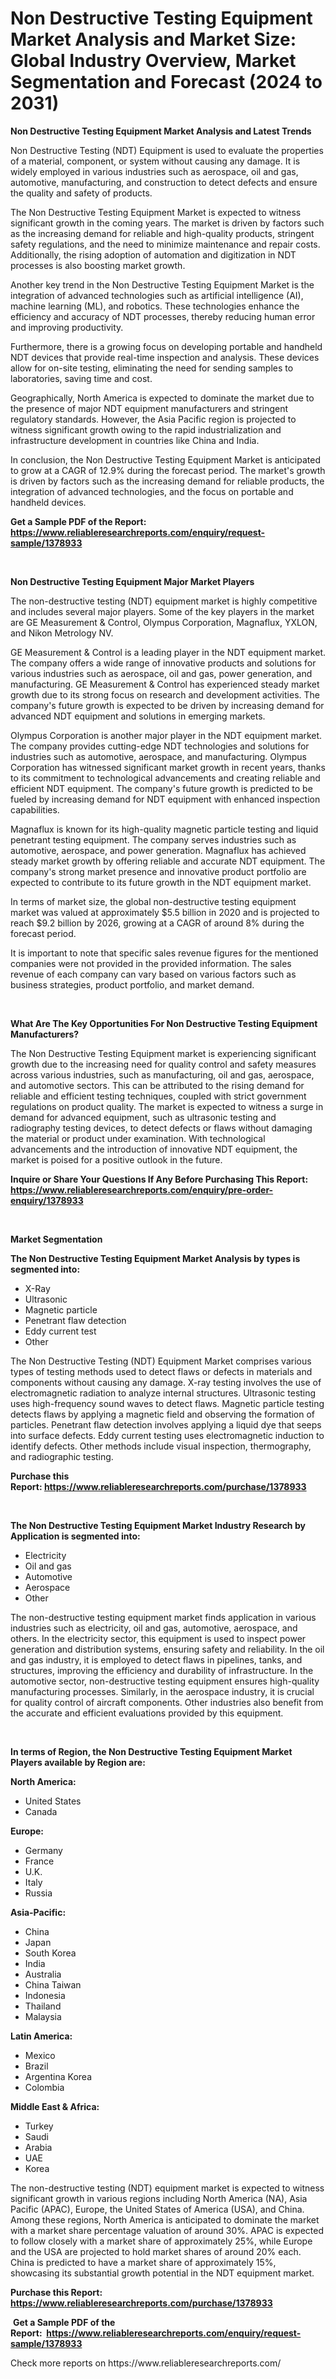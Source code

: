 <p><h1>Non Destructive Testing Equipment Market Analysis and Market Size: Global Industry Overview, Market Segmentation and Forecast (2024 to 2031)</h1></p><p><strong>Non Destructive Testing Equipment Market Analysis and Latest Trends</strong></p>
<p><p>Non Destructive Testing (NDT) Equipment is used to evaluate the properties of a material, component, or system without causing any damage. It is widely employed in various industries such as aerospace, oil and gas, automotive, manufacturing, and construction to detect defects and ensure the quality and safety of products.</p><p>The Non Destructive Testing Equipment Market is expected to witness significant growth in the coming years. The market is driven by factors such as the increasing demand for reliable and high-quality products, stringent safety regulations, and the need to minimize maintenance and repair costs. Additionally, the rising adoption of automation and digitization in NDT processes is also boosting market growth.</p><p>Another key trend in the Non Destructive Testing Equipment Market is the integration of advanced technologies such as artificial intelligence (AI), machine learning (ML), and robotics. These technologies enhance the efficiency and accuracy of NDT processes, thereby reducing human error and improving productivity.</p><p>Furthermore, there is a growing focus on developing portable and handheld NDT devices that provide real-time inspection and analysis. These devices allow for on-site testing, eliminating the need for sending samples to laboratories, saving time and cost.</p><p>Geographically, North America is expected to dominate the market due to the presence of major NDT equipment manufacturers and stringent regulatory standards. However, the Asia Pacific region is projected to witness significant growth owing to the rapid industrialization and infrastructure development in countries like China and India.</p><p>In conclusion, the Non Destructive Testing Equipment Market is anticipated to grow at a CAGR of 12.9% during the forecast period. The market's growth is driven by factors such as the increasing demand for reliable products, the integration of advanced technologies, and the focus on portable and handheld devices.</p></p>
<p><strong>Get a Sample PDF of the Report:&nbsp; <a href="https://www.reliableresearchreports.com/enquiry/request-sample/1378933">https://www.reliableresearchreports.com/enquiry/request-sample/1378933</a></strong></p>
<p>&nbsp;</p>
<p><strong>Non Destructive Testing Equipment Major Market Players</strong></p>
<p><p>The non-destructive testing (NDT) equipment market is highly competitive and includes several major players. Some of the key players in the market are GE Measurement & Control, Olympus Corporation, Magnaflux, YXLON, and Nikon Metrology NV.</p><p>GE Measurement & Control is a leading player in the NDT equipment market. The company offers a wide range of innovative products and solutions for various industries such as aerospace, oil and gas, power generation, and manufacturing. GE Measurement & Control has experienced steady market growth due to its strong focus on research and development activities. The company's future growth is expected to be driven by increasing demand for advanced NDT equipment and solutions in emerging markets.</p><p>Olympus Corporation is another major player in the NDT equipment market. The company provides cutting-edge NDT technologies and solutions for industries such as automotive, aerospace, and manufacturing. Olympus Corporation has witnessed significant market growth in recent years, thanks to its commitment to technological advancements and creating reliable and efficient NDT equipment. The company's future growth is predicted to be fueled by increasing demand for NDT equipment with enhanced inspection capabilities.</p><p>Magnaflux is known for its high-quality magnetic particle testing and liquid penetrant testing equipment. The company serves industries such as automotive, aerospace, and power generation. Magnaflux has achieved steady market growth by offering reliable and accurate NDT equipment. The company's strong market presence and innovative product portfolio are expected to contribute to its future growth in the NDT equipment market.</p><p>In terms of market size, the global non-destructive testing equipment market was valued at approximately $5.5 billion in 2020 and is projected to reach $9.2 billion by 2026, growing at a CAGR of around 8% during the forecast period.</p><p>It is important to note that specific sales revenue figures for the mentioned companies were not provided in the provided information. The sales revenue of each company can vary based on various factors such as business strategies, product portfolio, and market demand.</p></p>
<p>&nbsp;</p>
<p><strong>What Are The Key Opportunities For Non Destructive Testing Equipment Manufacturers?</strong></p>
<p><p>The Non Destructive Testing Equipment market is experiencing significant growth due to the increasing need for quality control and safety measures across various industries, such as manufacturing, oil and gas, aerospace, and automotive sectors. This can be attributed to the rising demand for reliable and efficient testing techniques, coupled with strict government regulations on product quality. The market is expected to witness a surge in demand for advanced equipment, such as ultrasonic testing and radiography testing devices, to detect defects or flaws without damaging the material or product under examination. With technological advancements and the introduction of innovative NDT equipment, the market is poised for a positive outlook in the future.</p></p>
<p><strong>Inquire or Share Your Questions If Any Before Purchasing This Report: <a href="https://www.reliableresearchreports.com/enquiry/pre-order-enquiry/1378933">https://www.reliableresearchreports.com/enquiry/pre-order-enquiry/1378933</a></strong></p>
<p>&nbsp;</p>
<p><strong>Market Segmentation</strong></p>
<p><strong>The Non Destructive Testing Equipment Market Analysis by types is segmented into:</strong></p>
<p><ul><li>X-Ray</li><li>Ultrasonic</li><li>Magnetic particle</li><li>Penetrant flaw detection</li><li>Eddy current test</li><li>Other</li></ul></p>
<p><p>The Non Destructive Testing (NDT) Equipment Market comprises various types of testing methods used to detect flaws or defects in materials and components without causing any damage. X-ray testing involves the use of electromagnetic radiation to analyze internal structures. Ultrasonic testing uses high-frequency sound waves to detect flaws. Magnetic particle testing detects flaws by applying a magnetic field and observing the formation of particles. Penetrant flaw detection involves applying a liquid dye that seeps into surface defects. Eddy current testing uses electromagnetic induction to identify defects. Other methods include visual inspection, thermography, and radiographic testing.</p></p>
<p><strong>Purchase this Report:&nbsp;<a href="https://www.reliableresearchreports.com/purchase/1378933">https://www.reliableresearchreports.com/purchase/1378933</a></strong></p>
<p>&nbsp;</p>
<p><strong>The Non Destructive Testing Equipment Market Industry Research by Application is segmented into:</strong></p>
<p><ul><li>Electricity</li><li>Oil and gas</li><li>Automotive</li><li>Aerospace</li><li>Other</li></ul></p>
<p><p>The non-destructive testing equipment market finds application in various industries such as electricity, oil and gas, automotive, aerospace, and others. In the electricity sector, this equipment is used to inspect power generation and distribution systems, ensuring safety and reliability. In the oil and gas industry, it is employed to detect flaws in pipelines, tanks, and structures, improving the efficiency and durability of infrastructure. In the automotive sector, non-destructive testing equipment ensures high-quality manufacturing processes. Similarly, in the aerospace industry, it is crucial for quality control of aircraft components. Other industries also benefit from the accurate and efficient evaluations provided by this equipment.</p></p>
<p>&nbsp;</p>
<p><strong>In terms of Region, the Non Destructive Testing Equipment Market Players available by Region are:</strong></p>
<p>
    <p> <strong> North America: </strong>
        <ul>
            <li>United States</li>
            <li>Canada</li>
        </ul>
        </p> 
    <p> <strong> Europe: </strong>
        <ul>
            <li>Germany</li>
            <li>France</li>
            <li>U.K.</li>
            <li>Italy</li>
            <li>Russia</li>
        </ul>
        </p> 
    <p> <strong> Asia-Pacific: </strong>
        <ul>
            <li>China</li>
            <li>Japan</li>
            <li>South Korea</li>
            <li>India</li>
            <li>Australia</li>
            <li>China Taiwan</li>
            <li>Indonesia</li>
            <li>Thailand</li>
            <li>Malaysia</li>
        </ul>
        </p> 
    <p> <strong> Latin America: </strong>
        <ul>
            <li>Mexico</li>
            <li>Brazil</li>
            <li>Argentina Korea</li>
            <li>Colombia</li>
        </ul>
        </p> 
    <p> <strong> Middle East & Africa: </strong>
        <ul>
            <li>Turkey</li>
            <li>Saudi</li>
            <li>Arabia</li>
            <li>UAE</li>
            <li>Korea</li>
        </ul>
    </p>
    </p>
<p><p>The non-destructive testing (NDT) equipment market is expected to witness significant growth in various regions including North America (NA), Asia Pacific (APAC), Europe, the United States of America (USA), and China. Among these regions, North America is anticipated to dominate the market with a market share percentage valuation of around 30%. APAC is expected to follow closely with a market share of approximately 25%, while Europe and the USA are projected to hold market shares of around 20% each. China is predicted to have a market share of approximately 15%, showcasing its substantial growth potential in the NDT equipment market.</p></p>
<p><strong>Purchase this Report: <a href="https://www.reliableresearchreports.com/purchase/1378933">https://www.reliableresearchreports.com/purchase/1378933</a></strong></p>
<p>&nbsp;<strong>Get a Sample PDF of the Report:&nbsp;&nbsp;<a href="https://www.reliableresearchreports.com/enquiry/request-sample/1378933">https://www.reliableresearchreports.com/enquiry/request-sample/1378933</a></strong></p>
<p><strong></strong></p>
<p>Check more reports on https://www.reliableresearchreports.com/</p>
